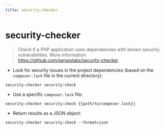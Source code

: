 ```yaml
---
title: security-checker
---
```

# security-checker

> Check if a PHP application uses dependencies with known security vulnerabilities.
> More information: <https://github.com/sensiolabs/security-checker>.

- Look for security issues in the project dependencies (based on the `composer.lock` file in the current directory):

`security-checker security:check`

- Use a specific `composer.lock` file:

`security-checker security:check {{path/to/composer.lock}}`

- Return results as a JSON object:

`security-checker security:check --format=json`
